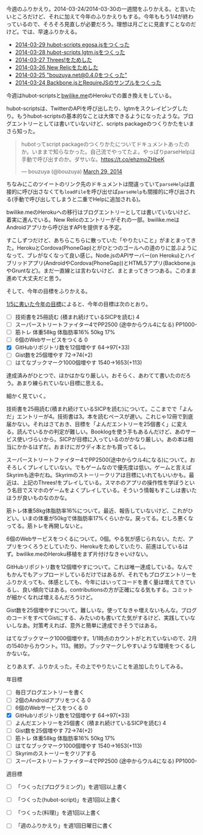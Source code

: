 今週のふりかえり。2014-03-24/2014-03-30の一週間をふりかえる。と言いたいところだけど、それに加えて今年のふりかえりもする。今年ももう1/4が終わっているので、そろそろ見直しが必要だろう。理想は月ごとに見直すことなのだけど。では、早速ふりかえる。

- [2014-03-29 hubot-scripts egosa.jsをつくった](http://blog.bouzuya.net/2014/03/29/diary/)
- [2014-03-28 hubot-scripts lgtm.jsをつくった](http://blog.bouzuya.net/2014/03/28/diary/)
- [2014-03-27 Threes!をためした](http://blog.bouzuya.net/2014/03/27/diary/)
- [2014-03-26 New Relicをためした](http://blog.bouzuya.net/2014/03/26/diary/)
- [2014-03-25 "bouzuya.net@0.4.0をつくった"](http://blog.bouzuya.net/2014/03/25/diary/)
- [2014-03-24 Backbone.jsとRequireJSのサンプルをつくった](http://blog.bouzuya.net/2014/03/24/diary/)

今週はhubot-scriptsと[bwilike.me](http://bwilike.me/)のHerokuでの置き換えをしている。

hubot-scriptsは、TwitterのAPIを呼び出したり、lgtmをスクレイピングしたり。もうhubot-scriptsの基本的なことは大体できるようになったような。ブログエントリーとしては書いていないけど、scripts packageのつくりかたをいまさら知った。

<blockquote class="twitter-tweet" data-partner="tweetdeck"><p>hubotってscript packageのつくりかたについてドキュメントあったのか。いままで知らなかった。自己流でやってたよ。やっぱりparseHelpは手動で呼び出すのか。ダサいな。<a href="https://t.co/ehzmoZHbeK">https://t.co/ehzmoZHbeK</a></p>&mdash; bouzuya (@bouzuya) <a href="https://twitter.com/bouzuya/statuses/449729391593938944">March 29, 2014</a></blockquote>
<script async src="//platform.twitter.com/widgets.js" charset="utf-8"></script>

ちなみにこのツイートのリンク先のドキュメントは間違っていて`parseHelp`は直接的に呼び出さなくても`loadFile`を呼び出せば`parseHelp`も間接的に呼び出される(手動で呼び出してしまうと二重でHelpに追加される)。

bwilike.meのHerokuへの移行はブログエントリーとしては書いていないけど、着実に進んでいる。New Relicのエントリーがそれの一部。bwilike.meはAndroidアプリから呼び出すAPIを提供する予定。

すこしずつだけど、あちらこちらに散っていた「やりたいこと」がまとまってきた。HerokuとCordova(PhoneGap)とがひとつのゴールへの道のりに並ぶようになって、ブレがなくなって良い感じ。Node.jsのAPIサーバー(on Heroku)とハイブリッドアプリ(AndroidやCordova(PhoneGap))とHTML5アプリ(Backbone.jsやGruntなど)。まだ一直線とは言わないけど、まとまってきつつある。このまま進めて大丈夫だと思う。

そして、今年の目標をふりかえる。

[1/5に書いた今年の目標](http://blog.bouzuya.net/2014/01/05/diary/)によると、今年の目標は次のとおり。

- [ ] 技術書を25冊読む (積まれ続けているSICPを読む)               4
- [ ] スーパーストリートファイター4でPP2500 (途中からウル4になる) PP1000-
- [ ] 筋トレ 体重58kg 体脂肪率16%    50kg 17%
- [ ] 6個のWebサービスをつくる       0
- [x] GitHubリポジトリ数を12個増やす 64->97(+33)
- [ ] Gist数を25個増やす             72->74(+2)
- [ ] はてなブックマーク1000個増やす 1540->1653(+113)

達成済みがひとつで、ほかはかなり厳しい。おそらく、あわてて書いたのだろう。あまり練られていない目標に思える。

細かく見ていく。

技術書を25冊読む(積まれ続けているSICPを読む)について。ここまでで「よんだ」エントリーが4。技術書は3。本を読むペースが遅い。これじゃ12冊で到底届かない。それはさておき、目標を「よんだエントリーを25個書く」に変える。読んでいるかの判定が難しい。Booklogを使う手もあるんだけど、あのサービス使いづらいから。SICPが目標に入っているのがかなり厳しい。あの本は相当にかかるはずだ。おまけにガウディ本とかも買ってるし。

スーパーストリートファイター4でPP2500(途中からウル4になる)について。おそろしくプレイしていない。でもゲームなので優先度は低い。ゲームと言えばSkyrimも途中だね。Skyrimのストーリークリアは目標にいれてもいいかも。最近は、上記のThrees!をプレイしている。スマホのアプリの操作性を学ぼうという名目でスマホのゲームをよくプレイしている。そういう情報もすこしは書いたほうが良いものなのかな。

筋トレ体重58kg体脂肪率16%について。最近、報告していないけど、これがひどい。いまの体重が50kgで体脂肪率17%くらいかな。戻ってる。むしろ悪くなってる。筋トレを再開しないと。

6個のWebサービスをつくるについて。0個。やる気が感じられない。ただ、アプリをつくろうとしていたり、Herokuをためしていたり、前進はしているはず。bwilike.meのHeroku移植をまず片付けなきゃいけない。

GitHubリポジトリ数を12個増やすについて。これは唯一達成している。なんでもかんでもアップロードしているだけではあるが、それでもブログエントリーをふりかえっても、体感としても、今年にはいってコードを書く量は増えてきているし、良い傾向ではある。contributionsの方が正確になる気もする。コミットが細かくなれば増えるんだろうけど。

Gist数を25個増やすについて。難しいな。使ってなきゃ増えないもんな。ブログのコードをすべてGistにする、みたいのも書いてた気がするけど、実践していないしなあ。対策考えれば、意外と簡単に達成できそうではある。

はてなブックマーク1000個増やす。1/1時点のカウントがとれていないので、2月の1540からカウント。113。微妙。ブックマークしやすいような環境をつくるしかないな。

とりあえず、ふりかえった。その上でやりたいことを追加したりしてみる。

年目標

- [ ] 毎日ブログエントリーを書く
- [ ] 2個のAndroidアプリをつくる     0
- [ ] 6個のWebサービスをつくる       0
- [x] GitHubリポジトリ数を12個増やす 64->97(+33)
- [ ] よんだエントリーを25個書く (積まれ続けているSICPを読む) 4
- [ ] Gist数を25個増やす             72->74(+2)
- [ ] 筋トレ 体重58kg 体脂肪率16%    50kg 17%
- [ ] はてなブックマーク1000個増やす 1540->1653(+113)
- [ ] Skyrimのストーリーをクリアする
- [ ] スーパーストリートファイター4でPP2500 (途中からウル4になる) PP1000-

週目標

- [ ] 「つくった(プログラミング)」を週1回以上書く
- [ ] 「つくった(hubot-script)」を週1回以上書く
- [ ] 「つくった(料理)」を週1回以上書く
- [ ] 「週のふりかえり」を週1回日曜日に書く

